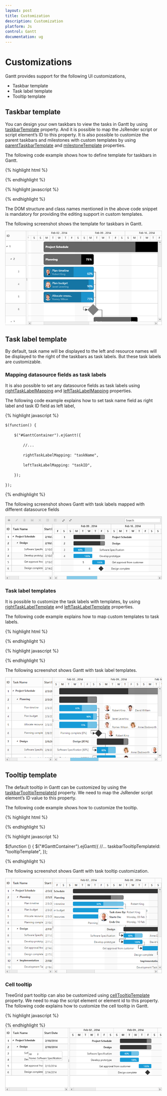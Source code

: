 ```yaml
---
layout: post
title: Customization
description: Customization
platform: Js
control: Gantt
documentation: ug
---
```

# Customizations 

Gantt provides support for the following UI customizations,

* Taskbar template
* Task label template
* Tooltip template

## Taskbar template

You can design your own taskbars to view the tasks in Gantt by using [taskbarTemplate](/js/api/ejgantt#members:taskbartemplate "taskbarTemplate") property. And it is possible to map the JsRender script or script element’s ID to this property. It is also possible to customize the parent taskbars and milestones with custom templates by using [parentTaskbarTemplate](/js/api/ejgantt#members:parenttaskbartemplate "parentTaskbarTemplate") and [milestoneTemplate](/js/api/ejgantt#members:milestonetemplate "milestoneTemplate") properties. 

The following code example shows how to define template for taskbars in Gantt. 

{% highlight html %}
<div id="gantt" style="height:450px;width:100%;" />
{% endhighlight %}

{% highlight javascript %}
<script type="text/x-jsrender" id="taskbarTemplate">

    <div class="e-gantt-template-taskbar bg-color">

        <div>

            //…

        </div>

        <div class="e-gantt-template-progressbar">

        </div>

    </div>

</script>

<script type="text/x-jsrender" id="parentTaskbarTemplate">

    <div class="e-gantt-template-taskbar">

        //…

        <div class="e-gantt-template-progressbar">

        </div>

    </div>

</script>

<script type="text/x-jsrender" id="milestoneTemplate">

    <div class="e-gantt-template-milestone" style="background-color:transparent;">

        <div class="e-gantt-milestone milestone-top"></div>

        <div class="e-gantt-milestone milestone-bottom"></div>

    </div>

</script>

<script>
    $(function() {

        $("#gantt").ejGantt({

            //…

            taskbarTemplate: "#taskbarTemplate",

            parentTaskbarTemplate: "#parentTaskbarTemplate",

            milestoneTemplate: "#milestoneTemplate",

        });

    });
</script>

{% endhighlight %}

The DOM structure and class names mentioned in the above code snippet is mandatory for providing the editing support in custom templates.

The following screenshot shows the template for taskbars in Gantt.

![](/js/Gantt/Customization_images/Customization_img1.png)

## Task label template

By default, task name will be displayed to the left and resource names will be displayed to the right of the taskbars as task labels. But these task labels are customizable.

### Mapping datasource fields as task labels

It is also possible to set any datasource fields as task labels using [rightTaskLabelMapping](/js/api/ejgantt#members:righttasklabelmapping "rightTaskLabelMapping") and [leftTaskLabelMapping](/js/api/ejgantt#members:lefttasklabelmapping "leftTaskLabelMapping") properties.

The following code example explains how to set task name field as right label and task ID field as left label,

{% highlight javascript %}

    $(function() {

        $("#GanttContainer").ejGantt({

            //...

            rightTaskLabelMapping: "taskName",

            leftTaskLabelMapping: "taskID",

        });

    });

{% endhighlight %}

The following screenshot shows Gantt with task labels mapped with different datasource fields

![](/js/Gantt/Customization_images/Customization_img4.png)

### Task label templates

It is possible to customize the task labels with templates, by using [rightTaskLabelTemplate](/js/api/ejgantt#members:righttasklabeltemplate "rightTaskLabelTemplate") and [leftTaskLabelTemplate](/js/api/ejgantt#members:lefttasklabeltemplate "leftTaskLabelTemplate") properties.

The following code example explains how to map custom templates to task labels.

{% highlight html %}
<div id="GanttContainer" style="width:100%;height:450px;" />
{% endhighlight %}

{% highlight javascript %}
<script id="rightlabelTemplate" type="text/x-jsrender">

    {{"{{"}}if #data['resourceNames']{{}}}}

    <div>

        {{"{{"}}for resourceInfo{{}}}}

        <img src="14.2.0.26/themes/web/content/images/gantt/{{"{{"}}:resourceName{{}}}}.png" height="30px" />

        <span style="margin-left:5px;">{{"{{"}}:resourceName{{}}}}</span> {{"{{"}}:~_getSeparator(#get("array").data.length,#index){{}}}} {{"{{"}}/for{{}}}}

    </div>

    {{/if}}

</script>

<script id="leftlabelTemplate" type="text/x-jsrender">

    <div style="padding-top:5px;">

        <span>{{"{{"}}:#data['taskName']{{}}}}  [{{"{{"}}:status{{}}}}%]</span>

    </div>

</script>

<script>
    $(function() {

        $("#GanttContainer").ejGantt({

            //...

            rightTaskLabelTemplate: "#rightlabelTemplate",

            leftTaskLabelTemplate: "#leftlabelTemplate",

        });

    });
</script>
{% endhighlight %}

The following screenshot shows Gantt with task label templates.

![](/js/Gantt/Customization_images/Customization_img2.png)

## Tooltip template

The default tooltip in Gantt can be customized by using the [taskbarTooltipTemplateId](/js/api/ejgantt#members:taskbartooltiptemplateid "taskbarTooltipTemplateId") property. We need to map the JsRender script element’s ID value to this property.

The following code example shows how to customize the tooltip.

{% highlight html %}
<div id="GanttContainer" style="width:100%;height:450px;" />
{% endhighlight %}

{% highlight javascript %}
<script type="text/x-jsrender" id="tooltipTemplate">

    <table>

       {{"{{"}}if #data['resourceNames']{{}}}}

        <tr>

            <td rowspan="3" style="padding:3px"><img src="14.2.0.26/themes/web/content/images/gantt/{{"{{"}}:#data['resourceNames']{{}}}}.png" height="40px" /></td>

            <td style="padding:3px"><b>Task done By:</b></td>

            <td style="padding:3px">{{"{{"}}:#data['resourceNames']{{}}}}</td>

        </tr>

        {{/if{{}}}}

        <tr>

            <td style="padding:3px"><b>Starts On:</b></td>

            <td style="padding:3px">{{"{{"}}:~_ganttDateFormatter("startDate"){{}}}}</td>

        </tr>

        <tr>

            <td style="padding:3px"><b>Ends On:</b></td>

            <td style="padding:3px">{{"{{"}}:~_ganttDateFormatter("endDate"){{}}}}</td>

        </tr>

    </table>

</script>

$(function () { $("#GanttContainer").ejGantt({ //… taskbarTooltipTemplateId: "tooltipTemplate",  });

</script>
{% endhighlight %}

The following screenshot shows Gantt with task tooltip customization.

![](/js/Gantt/Customization_images/Customization_img3.png)

### Cell tooltip 

TreeGrid part tooltip can also be customized using [cellTooltipTemplate](/js/api/ejgantt#members:celltooltiptemplate) property. We need to map the script element or element id to this property. The following code explains how to customize the cell tooltip in Gantt.

{% highlight javascript %}
<script type="text/javascript">
    $("#GanttContainer").ejGantt({

        //...

        showGridCellTooltip: true,

        cellTooltipTemplate: "#CustomToolTip",

    })

    $.views.helpers({
        _TaskID: getTaskID,
        _TaskName: getTaskname
    });

    function getTaskID() {

        return this.data.record["taskId"];

    }

    function getTaskname() {

        return this.data.record["taskName"];

    }
</script>

<script id="CustomToolTip" type="text/x-jsrender">

    <table>

        <tr>

            <td>Id:</td>

            <td>{{:~_TaskID()}}</td>

        </tr>

        <tr>

            <td>Name:</td>

            <td>{{:~_TaskName()}}</td>

        </tr>

    </table>

</script>
{% endhighlight %}
![](/js/Gantt/Customization_images/Customization_img5.png)

